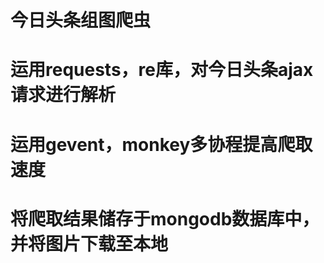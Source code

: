 # 今日头条组图爬虫
# 运用requests，re库，对今日头条ajax请求进行解析
# 运用gevent，monkey多协程提高爬取速度
# 将爬取结果储存于mongodb数据库中，并将图片下载至本地
